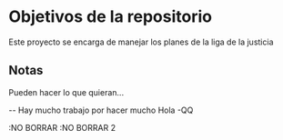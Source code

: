 # Objetivos de la repositorio

Este proyecto se encarga de manejar los planes de la liga de la justicia


## Notas
Pueden hacer lo que quieran...

-- Hay mucho trabajo por hacer mucho
Hola
-QQ

:NO BORRAR
:NO BORRAR 2
